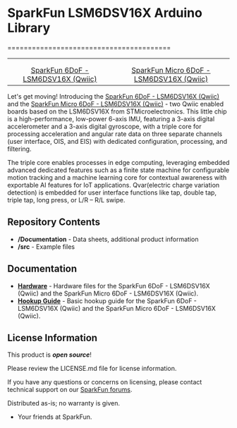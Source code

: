 # SparkFun LSM6DSV16X Arduino Library
========================================

<table class="table table-hover table-striped table-bordered">
    <tr>
        <th class="text-center"> 
        </th>
        <th class="text-center">
        </th>
    </tr>
    <tr align="center">
        <td><a href="https://www.sparkfun.com/products/21325"><img src="https://cdn.sparkfun.com/assets/parts/2/1/1/1/8/21325_6DOF_3.jpg" alt=""></a></td>
        <td><a href="https://www.sparkfun.com/products/21336"><img src="https://cdn.sparkfun.com/assets/parts/2/1/1/4/4/21336_Micro6DOF_3.jpg" alt=""></a></td>
    </tr>
    <tr align="center">
        <td><a href="https://www.sparkfun.com/products/21325">SparkFun 6DoF - LSM6DSV16X (Qwiic)</a></td>
        <td><a href="https://www.sparkfun.com/products/21336">SparkFun Micro 6DoF - LSM6DSV16X (Qwiic)</a></td>
    </tr>
</table>

Let's get moving! Introducing the [SparkFun 6DoF - LSM6DSV16X (Qwiic)](https://www.sparkfun.com/products/21325) and the [SparkFun Micro 6DoF - LSM6DSV16X (Qwiic)](https://www.sparkfun.com/products/21336) - two Qwiic enabled boards based on the LSM6DSV16X from STMicroelectronics. This little chip is a high-performance, low-power 6-axis IMU, featuring a 3-axis digital accelerometer and a 3-axis digital gyroscope, with a triple core for processing acceleration and angular rate data on three separate channels (user interface, OIS, and EIS) with dedicated configuration, processing, and filtering. 

The triple core enables processes in edge computing, leveraging embedded advanced dedicated features such as a finite state machine for configurable motion tracking and a machine learning core for contextual awareness with exportable AI features for IoT applications. Qvar(electric charge variation detection) is embedded for user interface functions like tap, double tap, triple tap, long press, or L/R – R/L swipe.


Repository Contents
-------------------

* **/Documentation** - Data sheets, additional product information
* **/src** - Example files 

Documentation
--------------
* **[Hardware](https://github.com/sparkfun/SparkFun_6DoF_LSM6DSV16X)** - Hardware files for the  SparkFun 6DoF - LSM6DSV16X (Qwiic) and the SparkFun Micro 6DoF - LSM6DSV16X (Qwiic). 
* **[Hookup Guide](https://docs.sparkfun.com/SparkFun_6DoF_LSM6DSV16X/)** - Basic hookup guide for the  SparkFun 6DoF - LSM6DSV16X (Qwiic) and the SparkFun Micro 6DoF - LSM6DSV16X (Qwiic). 

License Information
-------------------

This product is _**open source**_! 

Please review the LICENSE.md file for license information. 

If you have any questions or concerns on licensing, please contact technical support on our [SparkFun forums](https://forum.sparkfun.com/viewforum.php?f=152).

Distributed as-is; no warranty is given.

- Your friends at SparkFun.

_<COLLABORATION CREDIT>_
